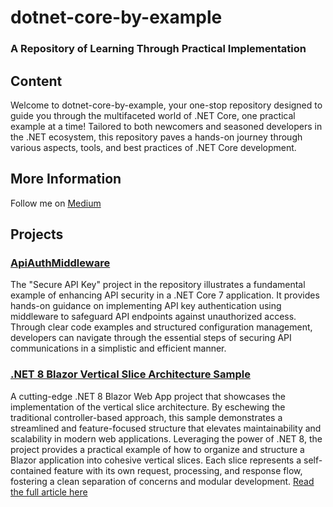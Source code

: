 # dotnet-core-by-example
### A Repository of Learning Through Practical Implementation 

## Content
Welcome to dotnet-core-by-example, your one-stop repository designed to guide you through the multifaceted world of .NET Core, one practical example at a time! Tailored to both newcomers and seasoned developers in the .NET ecosystem, this repository paves a hands-on journey through various aspects, tools, and best practices of .NET Core development.

## More Information
Follow me on [Medium](https://medium.com/@rico-fritzsche)


## Projects 

### [ApiAuthMiddleware](https://github.com/ricofritzsche/dotnet-core-by-example/tree/main/ApiAuthMiddleware)

The "Secure API Key" project in the repository illustrates a fundamental example of enhancing API security in a .NET Core 7 application. It provides hands-on guidance on implementing API key authentication using middleware to safeguard API endpoints against unauthorized access. Through clear code examples and structured configuration management, developers can navigate through the essential steps of securing API communications in a simplistic and efficient manner.

### [.NET 8 Blazor Vertical Slice Architecture Sample](https://github.com/ricofritzsche/dotnet-core-by-example/tree/main/FeatureSlicesWithBlazor)
A cutting-edge .NET 8 Blazor Web App project that showcases the implementation of the vertical slice architecture. By eschewing the traditional controller-based approach, this sample demonstrates a streamlined and feature-focused structure that elevates maintainability and scalability in modern web applications. Leveraging the power of .NET 8, the project provides a practical example of how to organize and structure a Blazor application into cohesive vertical slices. Each slice represents a self-contained feature with its own request, processing, and response flow, fostering a clean separation of concerns and modular development. [Read the full article here](https://blog.ricofritzsche.de/goodbye-controllers-building-better-blazor-web-apps-with-vertical-slices-3a8b9b413bac)
